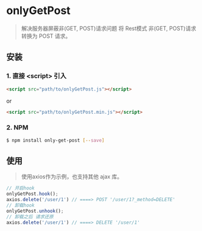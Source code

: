 # onlyGetPost

> 解决服务器屏蔽非(GET, POST)请求问题 将 Rest模式 非(GET, POST)请求 转换为 POST 请求。
## 安装

### 1. 直接 \<script\> 引入
```html
<script src="path/to/onlyGetPost.js"></script>
```
or
```html
<script src="path/to/onlyGetPost.min.js"></script>
```

### 2. NPM
```bash
$ npm install only-get-post [--save]
```

## 使用
> 使用axios作为示例，也支持其他 ajax 库。
```js
// 开启hook
onlyGetPost.hook();
axios.delete('/user/1') // ====> POST '/user/1?_method=DELETE'
// 卸载hook
onlyGetPost.unhook();
// 卸载之后 请求还原
axios.delete('/user/1') // ====> DELETE '/user/1'
```
